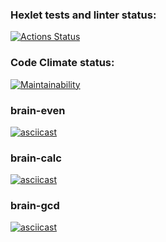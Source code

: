### Hexlet tests and linter status:
[![Actions Status](https://github.com/garaevans/frontend-project-44/workflows/hexlet-check/badge.svg)](https://github.com/garaevans/frontend-project-44/actions)

### Code Climate status:
[![Maintainability](https://api.codeclimate.com/v1/badges/725bb8b793761f8ff3c8/maintainability)](https://codeclimate.com/github/garaevans/frontend-project-44/maintainability)

### brain-even
[![asciicast](https://asciinema.org/a/oknXtj71yOUIZwSspa6aZDz34.svg)](https://asciinema.org/a/oknXtj71yOUIZwSspa6aZDz34)

### brain-calc
[![asciicast](https://asciinema.org/a/y7etAJwQW1cHaNL3uIcG8XGoa.svg)](https://asciinema.org/a/y7etAJwQW1cHaNL3uIcG8XGoa)

### brain-gcd
[![asciicast](https://asciinema.org/a/7yv0l9fXW28n65AKbx4OKk3Jz.svg)](https://asciinema.org/a/7yv0l9fXW28n65AKbx4OKk3Jz)